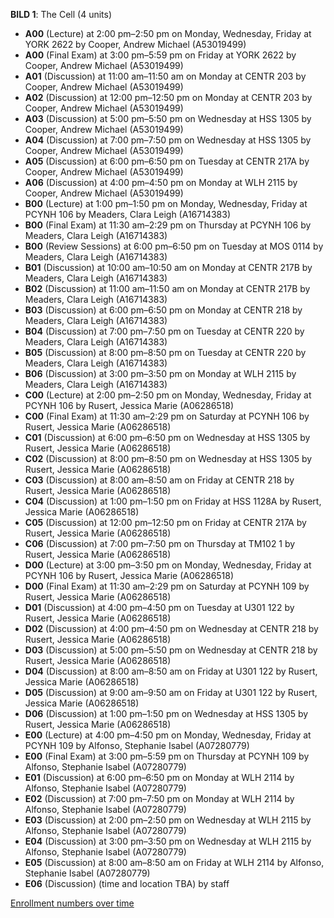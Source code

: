 **BILD 1**: The Cell (4 units)

- **A00** (Lecture) at 2:00 pm–2:50 pm on Monday, Wednesday, Friday at YORK 2622 by Cooper, Andrew Michael (A53019499)
- **A00** (Final Exam) at 3:00 pm–5:59 pm on Friday at YORK 2622 by Cooper, Andrew Michael (A53019499)
- **A01** (Discussion) at 11:00 am–11:50 am on Monday at CENTR 203 by Cooper, Andrew Michael (A53019499)
- **A02** (Discussion) at 12:00 pm–12:50 pm on Monday at CENTR 203 by Cooper, Andrew Michael (A53019499)
- **A03** (Discussion) at 5:00 pm–5:50 pm on Wednesday at HSS 1305 by Cooper, Andrew Michael (A53019499)
- **A04** (Discussion) at 7:00 pm–7:50 pm on Wednesday at HSS 1305 by Cooper, Andrew Michael (A53019499)
- **A05** (Discussion) at 6:00 pm–6:50 pm on Tuesday at CENTR 217A by Cooper, Andrew Michael (A53019499)
- **A06** (Discussion) at 4:00 pm–4:50 pm on Monday at WLH 2115 by Cooper, Andrew Michael (A53019499)
- **B00** (Lecture) at 1:00 pm–1:50 pm on Monday, Wednesday, Friday at PCYNH 106 by Meaders, Clara Leigh (A16714383)
- **B00** (Final Exam) at 11:30 am–2:29 pm on Thursday at PCYNH 106 by Meaders, Clara Leigh (A16714383)
- **B00** (Review Sessions) at 6:00 pm–6:50 pm on Tuesday at MOS 0114 by Meaders, Clara Leigh (A16714383)
- **B01** (Discussion) at 10:00 am–10:50 am on Monday at CENTR 217B by Meaders, Clara Leigh (A16714383)
- **B02** (Discussion) at 11:00 am–11:50 am on Monday at CENTR 217B by Meaders, Clara Leigh (A16714383)
- **B03** (Discussion) at 6:00 pm–6:50 pm on Monday at CENTR 218 by Meaders, Clara Leigh (A16714383)
- **B04** (Discussion) at 7:00 pm–7:50 pm on Tuesday at CENTR 220 by Meaders, Clara Leigh (A16714383)
- **B05** (Discussion) at 8:00 pm–8:50 pm on Tuesday at CENTR 220 by Meaders, Clara Leigh (A16714383)
- **B06** (Discussion) at 3:00 pm–3:50 pm on Monday at WLH 2115 by Meaders, Clara Leigh (A16714383)
- **C00** (Lecture) at 2:00 pm–2:50 pm on Monday, Wednesday, Friday at PCYNH 106 by Rusert, Jessica Marie (A06286518)
- **C00** (Final Exam) at 11:30 am–2:29 pm on Saturday at PCYNH 106 by Rusert, Jessica Marie (A06286518)
- **C01** (Discussion) at 6:00 pm–6:50 pm on Wednesday at HSS 1305 by Rusert, Jessica Marie (A06286518)
- **C02** (Discussion) at 8:00 pm–8:50 pm on Wednesday at HSS 1305 by Rusert, Jessica Marie (A06286518)
- **C03** (Discussion) at 8:00 am–8:50 am on Friday at CENTR 218 by Rusert, Jessica Marie (A06286518)
- **C04** (Discussion) at 1:00 pm–1:50 pm on Friday at HSS 1128A by Rusert, Jessica Marie (A06286518)
- **C05** (Discussion) at 12:00 pm–12:50 pm on Friday at CENTR 217A by Rusert, Jessica Marie (A06286518)
- **C06** (Discussion) at 7:00 pm–7:50 pm on Thursday at TM102 1 by Rusert, Jessica Marie (A06286518)
- **D00** (Lecture) at 3:00 pm–3:50 pm on Monday, Wednesday, Friday at PCYNH 106 by Rusert, Jessica Marie (A06286518)
- **D00** (Final Exam) at 11:30 am–2:29 pm on Saturday at PCYNH 109 by Rusert, Jessica Marie (A06286518)
- **D01** (Discussion) at 4:00 pm–4:50 pm on Tuesday at U301 122 by Rusert, Jessica Marie (A06286518)
- **D02** (Discussion) at 4:00 pm–4:50 pm on Wednesday at CENTR 218 by Rusert, Jessica Marie (A06286518)
- **D03** (Discussion) at 5:00 pm–5:50 pm on Wednesday at CENTR 218 by Rusert, Jessica Marie (A06286518)
- **D04** (Discussion) at 8:00 am–8:50 am on Friday at U301 122 by Rusert, Jessica Marie (A06286518)
- **D05** (Discussion) at 9:00 am–9:50 am on Friday at U301 122 by Rusert, Jessica Marie (A06286518)
- **D06** (Discussion) at 1:00 pm–1:50 pm on Wednesday at HSS 1305 by Rusert, Jessica Marie (A06286518)
- **E00** (Lecture) at 4:00 pm–4:50 pm on Monday, Wednesday, Friday at PCYNH 109 by Alfonso, Stephanie Isabel (A07280779)
- **E00** (Final Exam) at 3:00 pm–5:59 pm on Thursday at PCYNH 109 by Alfonso, Stephanie Isabel (A07280779)
- **E01** (Discussion) at 6:00 pm–6:50 pm on Monday at WLH 2114 by Alfonso, Stephanie Isabel (A07280779)
- **E02** (Discussion) at 7:00 pm–7:50 pm on Monday at WLH 2114 by Alfonso, Stephanie Isabel (A07280779)
- **E03** (Discussion) at 2:00 pm–2:50 pm on Wednesday at WLH 2115 by Alfonso, Stephanie Isabel (A07280779)
- **E04** (Discussion) at 3:00 pm–3:50 pm on Wednesday at WLH 2115 by Alfonso, Stephanie Isabel (A07280779)
- **E05** (Discussion) at 8:00 am–8:50 am on Friday at WLH 2114 by Alfonso, Stephanie Isabel (A07280779)
- **E06** (Discussion) (time and location TBA) by staff

[Enrollment numbers over time](./BILD1.tsv)
